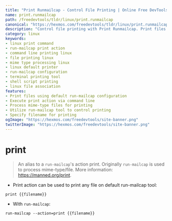 ```yaml
---
title: "Print Runmailcap - Control File Printing | Online Free DevTools by Hexmos"
name: print.runmailcap
path: /freedevtools/tldr/linux/print.runmailcap
canonical: "https://hexmos.com/freedevtools/tldr/linux/print.runmailcap/"
description: "Control file printing with Print Runmailcap. Print files from the command line effortlessly using run-mailcap. Free online tool, no registration required."
category: linux
keywords:
- linux print command
- run-mailcap print action
- command line printing linux
- file printing linux
- mime type processing linux
- linux default printer
- run-mailcap configuration
- terminal printing tool
- shell script printing
- linux file association
features:
- Print files using default run-mailcap configuration
- Execute print action via command line
- Process mime-type files for printing
- Utilize run-mailcap tool to control printing
- Specify filename for printing
ogImage: "https://hexmos.com/freedevtools/site-banner.png"
twitterImage: "https://hexmos.com/freedevtools/site-banner.png"
---
```


# print

> An alias to a `run-mailcap`'s action print.
> Originally `run-mailcap` is used to process mime-type/file.
> More information: <https://manned.org/print>.

- Print action can be used to print any file on default run-mailcap tool:

`print {{filename}}`

- With `run-mailcap`:

`run-mailcap --action=print {{filename}}`
